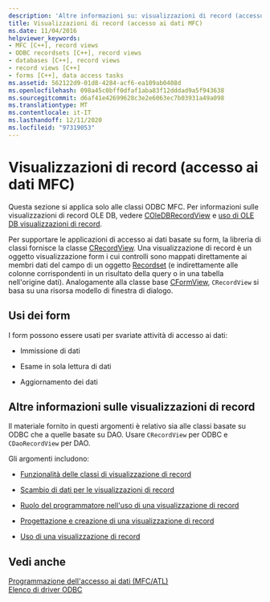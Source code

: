 ```yaml
---
description: 'Altre informazioni su: visualizzazioni di record (accesso ai dati MFC)'
title: Visualizzazioni di record (accesso ai dati MFC)
ms.date: 11/04/2016
helpviewer_keywords:
- MFC [C++], record views
- ODBC recordsets [C++], record views
- databases [C++], record views
- record views [C++]
- forms [C++], data access tasks
ms.assetid: 562122d9-01d8-4284-acf6-ea109ab0408d
ms.openlocfilehash: 098a45c0bff0dfaf1aba83f12dddad9a5f943638
ms.sourcegitcommit: d6af41e42699628c3e2e6063ec7b03931a49a098
ms.translationtype: MT
ms.contentlocale: it-IT
ms.lasthandoff: 12/11/2020
ms.locfileid: "97319053"
---
```

# <a name="record-views--mfc-data-access"></a>Visualizzazioni di record (accesso ai dati MFC)

Questa sezione si applica solo alle classi ODBC MFC. Per informazioni sulle visualizzazioni di record OLE DB, vedere [COleDBRecordView](../mfc/reference/coledbrecordview-class.md) e [uso di OLE DB visualizzazioni di record](../data/oledb/using-ole-db-record-views.md).

Per supportare le applicazioni di accesso ai dati basate su form, la libreria di classi fornisce la classe [CRecordView](../mfc/reference/crecordview-class.md). Una visualizzazione di record è un oggetto visualizzazione form i cui controlli sono mappati direttamente ai membri dati del campo di un oggetto [Recordset](../data/odbc/recordset-odbc.md) (e indirettamente alle colonne corrispondenti in un risultato della query o in una tabella nell'origine dati). Analogamente alla classe base [CFormView](../mfc/reference/cformview-class.md), `CRecordView` si basa su una risorsa modello di finestra di dialogo.

## <a name="form-uses"></a>Usi dei form

I form possono essere usati per svariate attività di accesso ai dati:

- Immissione di dati

- Esame in sola lettura di dati

- Aggiornamento dei dati

## <a name="further-reading-about-record-views"></a>Altre informazioni sulle visualizzazioni di record

Il materiale fornito in questi argomenti è relativo sia alle classi basate su ODBC che a quelle basate su DAO. Usare `CRecordView` per ODBC e `CDaoRecordView` per DAO.

Gli argomenti includono:

- [Funzionalità delle classi di visualizzazione di record](../data/features-of-record-view-classes-mfc-data-access.md)

- [Scambio di dati per le visualizzazioni di record](../data/data-exchange-for-record-views-mfc-data-access.md)

- [Ruolo del programmatore nell'uso di una visualizzazione di record](../data/your-role-in-working-with-a-record-view-mfc-data-access.md)

- [Progettazione e creazione di una visualizzazione di record](../data/designing-and-creating-a-record-view-mfc-data-access.md)

- [Uso di una visualizzazione di record](../data/using-a-record-view-mfc-data-access.md)

## <a name="see-also"></a>Vedi anche

[Programmazione dell'accesso ai dati (MFC/ATL)](../data/data-access-programming-mfc-atl.md)<br/>
[Elenco di driver ODBC](../data/odbc/odbc-driver-list.md)

